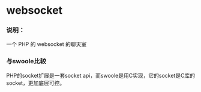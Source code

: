 # websocket

### 说明：
一个 PHP 的 websocket 的聊天室

### 与swoole比较
PHP的socket扩展是一套socket api，而swoole是用C实现，它的socket是C库的socket，更加底层可控。
